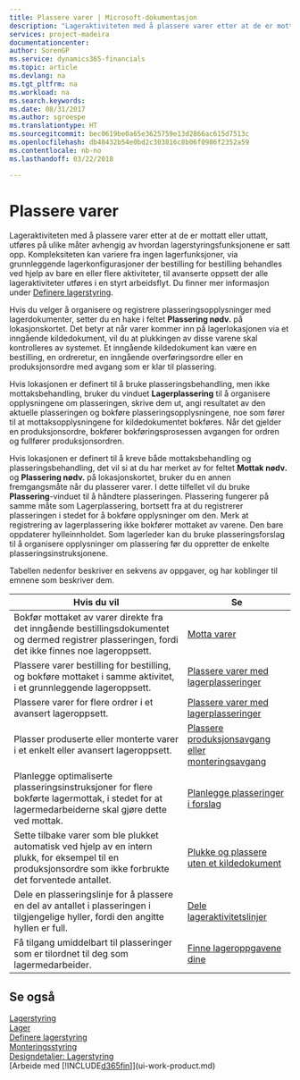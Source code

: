 ```yaml
---
title: Plassere varer | Microsoft-dokumentasjon
description: "Lageraktiviteten med å plassere varer etter at de er mottatt eller uttatt, utføres på ulike måter avhengig av hvordan lagerstyringsfunksjonene er satt opp."
services: project-madeira
documentationcenter: 
author: SorenGP
ms.service: dynamics365-financials
ms.topic: article
ms.devlang: na
ms.tgt_pltfrm: na
ms.workload: na
ms.search.keywords: 
ms.date: 08/31/2017
ms.author: sgroespe
ms.translationtype: HT
ms.sourcegitcommit: bec0619be0a65e3625759e13d2866ac615d7513c
ms.openlocfilehash: db48432b54e0bd2c303816c8b06f0986f2352a59
ms.contentlocale: nb-no
ms.lasthandoff: 03/22/2018

---
```

# <a name="putting-items-away"></a>Plassere varer
Lageraktiviteten med å plassere varer etter at de er mottatt eller uttatt, utføres på ulike måter avhengig av hvordan lagerstyringsfunksjonene er satt opp. Kompleksiteten kan variere fra ingen lagerfunksjoner, via grunnleggende lagerkonfigurasjoner der bestilling for bestilling behandles ved hjelp av bare en eller flere aktiviteter, til avanserte oppsett der alle lageraktiviteter utføres i en styrt arbeidsflyt. Du finner mer informasjon under [Definere lagerstyring](warehouse-setup-warehouse.md).

Hvis du velger å organisere og registrere plasseringsopplysninger med lagerdokumenter, setter du en hake i feltet **Plassering nødv.** på lokasjonskortet. Det betyr at når varer kommer inn på lagerlokasjonen via et inngående kildedokument, vil du at plukkingen av disse varene skal kontrolleres av systemet. Et inngående kildedokument kan være en bestilling, en ordreretur, en inngående overføringsordre eller en produksjonsordre med avgang som er klar til plassering.  

Hvis lokasjonen er definert til å bruke plasseringsbehandling, men ikke mottaksbehandling, bruker du vinduet **Lagerplassering** til å organisere opplysningene om plasseringen, skrive dem ut, angi resultatet av den aktuelle plasseringen og bokføre plasseringsopplysningene, noe som fører til at mottaksopplysningene for kildedokumentet bokføres. Når det gjelder en produksjonsordre, bokfører bokføringsprosessen avgangen for ordren og fullfører produksjonsordren.

Hvis lokasjonen er definert til å kreve både mottaksbehandling og plasseringsbehandling, det vil si at du har merket av for feltet **Mottak nødv.** og **Plassering nødv.** på lokasjonskortet, bruker du en annen fremgangsmåte når du plasserer varer. I dette tilfellet vil du bruke **Plassering**-vinduet til å håndtere plasseringen. Plassering fungerer på samme måte som Lagerplassering, bortsett fra at du registrerer plasseringen i stedet for å bokføre opplysninger om den. Merk at registrering av lagerplassering ikke bokfører mottaket av varene. Den bare oppdaterer hylleinnholdet. Som lagerleder kan du bruke plasseringsforslag til å organisere opplysninger om plassering før du oppretter de enkelte plasseringsinstruksjonene.

Tabellen nedenfor beskriver en sekvens av oppgaver, og har koblinger til emnene som beskriver dem.   

|**Hvis du vil**|**Se**|  
|------------|-------------|  
|Bokfør mottaket av varer direkte fra det inngående bestillingsdokumentet og dermed registrer plasseringen, fordi det ikke finnes noe lageroppsett.|[Motta varer](warehouse-how-receive-items.md)|  
|Plassere varer bestilling for bestilling, og bokføre mottaket i samme aktivitet, i et grunnleggende lageroppsett.|[Plassere varer med lagerplasseringer](warehouse-how-to-put-items-away-with-inventory-put-aways.md)|  
|Plassere varer for flere ordrer i et avansert lageroppsett.|[Plassere varer med lagerplasseringer](warehouse-how-to-put-items-away-with-warehouse-put-aways.md)|  
|Plasser produserte eller monterte varer i et enkelt eller avansert lageroppsett.|[Plassere produksjonsavgang eller monteringsavgang](warehouse-how-to-put-away-production-output.md)|
|Planlegge optimaliserte plasseringsinstruksjoner for flere bokførte lagermottak, i stedet for at lagermedarbeiderne skal gjøre dette ved mottak.|[Planlegge plasseringer i forslag](warehouse-how-to-plan-put-aways-in-worksheets.md)|  
|Sette tilbake varer som ble plukket automatisk ved hjelp av en intern plukk, for eksempel til en produksjonsordre som ikke forbrukte det forventede antallet.|[Plukke og plassere uten et kildedokument](warehouse-how-to-create-put-aways-from-internal-put-aways.md)|
|Dele en plasseringslinje for å plassere en del av antallet i plasseringen i tilgjengelige hyller, fordi den angitte hyllen er full.|[Dele lageraktivitetslinjer](warehouse-how-to-split-warehouse-activity-lines.md)|
|Få tilgang umiddelbart til plasseringer som er tilordnet til deg som lagermedarbeider.|[Finne lageroppgavene dine](warehouse-how-to-find-your-warehouse-assignments.md)|    

## <a name="see-also"></a>Se også  
[Lagerstyring](warehouse-manage-warehouse.md)  
[Lager](inventory-manage-inventory.md)  
[Definere lagerstyring](warehouse-setup-warehouse.md)     
[Monteringsstyring](assembly-assemble-items.md)    
[Designdetaljer: Lagerstyring](design-details-warehouse-management.md)  
[Arbeide med [!INCLUDE[d365fin](includes/d365fin_md.md)]](ui-work-product.md)  

